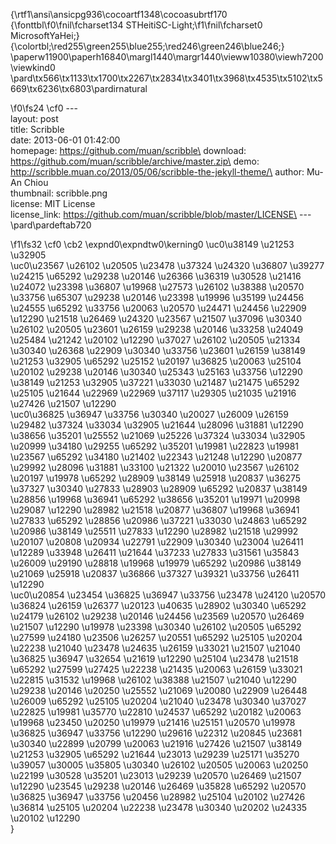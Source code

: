 {\rtf1\ansi\ansicpg936\cocoartf1348\cocoasubrtf170
{\fonttbl\f0\fnil\fcharset134 STHeitiSC-Light;\f1\fnil\fcharset0 MicrosoftYaHei;}
{\colortbl;\red255\green255\blue255;\red246\green246\blue246;}
\paperw11900\paperh16840\margl1440\margr1440\vieww10380\viewh7200\viewkind0
\pard\tx566\tx1133\tx1700\tx2267\tx2834\tx3401\tx3968\tx4535\tx5102\tx5669\tx6236\tx6803\pardirnatural

\f0\fs24 \cf0 ---\
layout: post\
title: Scribble\
date: 2013-06-01 01:42:00\
homepage: https://github.com/muan/scribble\
download: https://github.com/muan/scribble/archive/master.zip\
demo: http://scribble.muan.co/2013/05/06/scribble-the-jekyll-theme/\
author: Mu-An Chiou\
thumbnail: scribble.png\
license: MIT License\
license_link: https://github.com/muan/scribble/blob/master/LICENSE\
---\
\pard\pardeftab720

\f1\fs32 \cf0 \cb2 \expnd0\expndtw0\kerning0
\uc0\u38149 \u21253 \u32905 \
\uc0\u23567 \u26102 \u20505 \u23478 \u37324 \u24320 \u36807 \u39277 \u24215 \u65292 \u29238 \u20146 \u26366 \u36319 \u30528 \u21416 \u24072 \u23398 \u36807 \u19968 \u27573 \u26102 \u38388 \u20570 \u33756 \u65307 \u29238 \u20146 \u23398 \u19996 \u35199 \u24456 \u24555 \u65292 \u33756 \u20063 \u20570 \u24471 \u24456 \u22909 \u12290 \u21518 \u26469 \u24320 \u23567 \u21507 \u37096 \u30340 \u26102 \u20505 \u23601 \u26159 \u29238 \u20146 \u33258 \u24049 \u25484 \u21242 \u20102 \u12290 \u37027 \u26102 \u20505 \u21334 \u30340 \u26368 \u22909 \u30340 \u33756 \u23601 \u26159 \u38149 \u21253 \u32905 \u65292 \u25152 \u20197 \u36825 \u20063 \u25104 \u20102 \u29238 \u20146 \u30340 \u25343 \u25163 \u33756 \u12290 \u38149 \u21253 \u32905 \u37221 \u33030 \u21487 \u21475 \u65292 \u25105 \u21644 \u22969 \u22969 \u37117 \u29305 \u21035 \u21916 \u27426 \u21507 \u12290 \
\uc0\u36825 \u36947 \u33756 \u30340 \u20027 \u26009 \u26159 \u29482 \u37324 \u33034 \u32905 \u21644 \u28096 \u31881 \u12290 \u38656 \u35201 \u25552 \u21069 \u25226 \u37324 \u33034 \u32905 \u20999 \u34180 \u29255 \u65292 \u35201 \u19981 \u22823 \u19981 \u23567 \u65292 \u34180 \u21402 \u22343 \u21248 \u12290 \u20877 \u29992 \u28096 \u31881 \u33100 \u21322 \u20010 \u23567 \u26102 \u20197 \u19978 \u65292 \u28909 \u38149 \u25918 \u20837 \u36275 \u37327 \u30340 \u27833 \u28903 \u28909 \u65292 \u20837 \u38149 \u28856 \u19968 \u36941 \u65292 \u38656 \u35201 \u19971 \u20998 \u29087 \u12290 \u28982 \u21518 \u20877 \u36807 \u19968 \u36941 \u27833 \u65292 \u28856 \u20986 \u37221 \u33030 \u24863 \u65292 \u20986 \u38149 \u25511 \u27833 \u12290 \u28982 \u21518 \u29992 \u20107 \u20808 \u20934 \u22791 \u22909 \u30340 \u23004 \u26411 \u12289 \u33948 \u26411 \u21644 \u37233 \u27833 \u31561 \u35843 \u26009 \u29190 \u28818 \u19968 \u19979 \u65292 \u20986 \u38149 \u21069 \u25918 \u20837 \u36866 \u37327 \u39321 \u33756 \u26411 \u12290 \
\uc0\u20854 \u23454 \u36825 \u36947 \u33756 \u23478 \u24120 \u20570 \u36824 \u26159 \u26377 \u20123 \u40635 \u28902 \u30340 \u65292 \u24179 \u26102 \u29238 \u20146 \u24456 \u23569 \u20570 \u26469 \u21507 \u12290 \u19978 \u23398 \u30340 \u26102 \u20505 \u65292 \u27599 \u24180 \u23506 \u26257 \u20551 \u65292 \u25105 \u20204 \u22238 \u21040 \u23478 \u24635 \u26159 \u33021 \u21507 \u21040 \u36825 \u36947 \u32654 \u21619 \u12290 \u25104 \u23478 \u21518 \u65292 \u27599 \u27425 \u22238 \u21435 \u20063 \u26159 \u33021 \u22815 \u31532 \u19968 \u26102 \u38388 \u21507 \u21040 \u12290 \u29238 \u20146 \u20250 \u25552 \u21069 \u20080 \u22909 \u26448 \u26009 \u65292 \u25105 \u20204 \u21040 \u23478 \u30340 \u37027 \u22825 \u19981 \u35770 \u22810 \u24537 \u65292 \u20182 \u20063 \u19968 \u23450 \u20250 \u19979 \u21416 \u25151 \u20570 \u19978 \u36825 \u36947 \u33756 \u12290 \u29616 \u22312 \u20845 \u23681 \u30340 \u22899 \u20799 \u20063 \u21916 \u27426 \u21507 \u38149 \u21253 \u32905 \u65292 \u21644 \u23013 \u29239 \u25171 \u35270 \u39057 \u30005 \u35805 \u30340 \u26102 \u20505 \u20063 \u20250 \u22199 \u30528 \u35201 \u23013 \u29239 \u20570 \u26469 \u21507 \u12290 \u23545 \u29238 \u20146 \u26469 \u35828 \u65292 \u20570 \u36825 \u36947 \u33756 \u20456 \u28982 \u25104 \u20102 \u27426 \u36814 \u25105 \u20204 \u22238 \u23478 \u30340 \u20202 \u24335 \u20102 \u12290 \
}